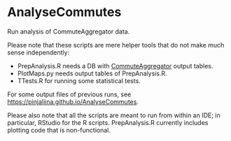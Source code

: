 # AnalyseCommutes
Run analysis of CommuteAggregator data.

Please note that these scripts are mere helper tools that
do not make much sense independently:
* PrepAnalysis.R needs a DB with [CommuteAggregator](https://github.com/pinjaliina/CommuteAggregator) output tables.
* PlotMaps.py needs output tables of PrepAnalysis.R.
* TTests.R for running some statistical tests.

For some output files of previous runs, see https://pinjaliina.github.io/AnalyseCommutes.

Please also note that all the scripts are meant to run from within an IDE; in particular, RStudio for the R scripts. PrepAnalysis.R currently includes plotting code that is non-functional.

